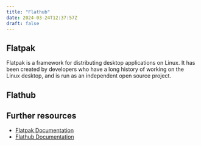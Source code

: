```yaml
---
title: "Flathub"
date: 2024-03-24T12:37:57Z
draft: false
---
```


## Flatpak

Flatpak is a framework for distributing desktop applications on Linux. It has been created by developers who have a long history of working on the Linux desktop, and is run as an independent open source project.

## Flathub

## Further resources

* [Flatpak Documentation](https://docs.flatpak.org/en/latest/)
* [Flathub Documentation](https://docs.flathub.org/)